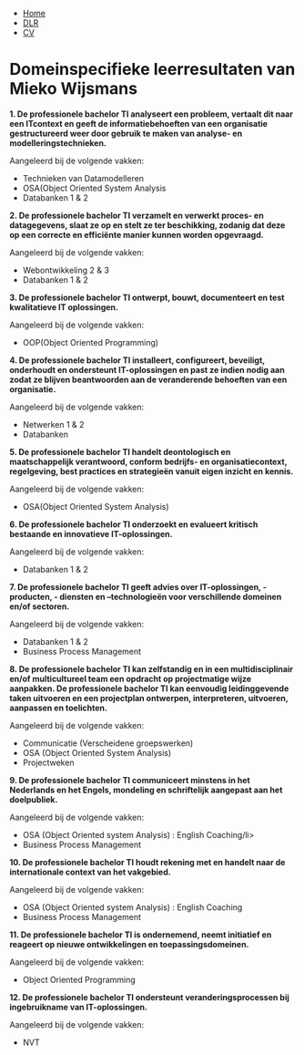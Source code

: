



  <ul>
  <li><a href="https://miekowijsmans.github.io/eportfolio/">Home</a></li>
  <li><a href="https://miekowijsmans.github.io/eportfolio/domainspec">DLR</a></li>
  <li><a href="https://miekowijsmans.github.io/eportfolio/cv">CV</a></li>
</ul>

<h1>Domeinspecifieke leerresultaten van Mieko Wijsmans </h1>

  <p><b>
1. De professionele bachelor TI analyseert een probleem, vertaalt dit naar een ITcontext en geeft de informatiebehoeften van een organisatie gestructureerd weer
    door gebruik te maken van analyse- en modelleringstechnieken.</b>
  </p>
  <p> Aangeleerd bij de volgende vakken:
  <ul>
    <li>Technieken van Datamodelleren</li>
    <li>OSA(Object Oriented System Analysis</li>
    <li> Databanken 1 & 2 </li>
  </ul>
    </p>
   
  <p><b>
2. De professionele bachelor TI verzamelt en verwerkt proces- en datagegevens,
slaat ze op en stelt ze ter beschikking, zodanig dat deze op een correcte en
  efficiënte manier kunnen worden opgevraagd.</b>
  </p>
    <p> Aangeleerd bij de volgende vakken:
  <ul>
    <li>Webontwikkeling 2 & 3</li>
    <li> Databanken 1 & 2  </li>
    </ul>
    </p>
  <p><b>
3. De professionele bachelor TI ontwerpt, bouwt, documenteert en test kwalitatieve
  IT oplossingen.</b>
  <p> Aangeleerd bij de volgende vakken:
  <ul>
    <li>OOP(Object Oriented Programming)</li>
  </ul>
  
<p> <b>
4. De professionele bachelor TI installeert, configureert, beveiligt, onderhoudt en
ondersteunt IT-oplossingen en past ze indien nodig aan zodat ze blijven
beantwoorden aan de veranderende behoeften van een organisatie.
  </b>
  <p> Aangeleerd bij de volgende vakken:
  <ul>
    <li>Netwerken 1 & 2</li>
    <li> Databanken </li>
    </ul>
    </p>
  </p>
  <p> <b>
5. De professionele bachelor TI handelt deontologisch en maatschappelijk
verantwoord, conform bedrijfs- en organisatiecontext, regelgeving, best practices en
strategieën vanuit eigen inzicht en kennis.
  </b>
  <p> Aangeleerd bij de volgende vakken:
  <ul>
    <li>OSA(Object Oriented System Analysis)</li>
    </ul>
   </p>
  </p>
  <p> <b>
6. De professionele bachelor TI onderzoekt en evalueert kritisch bestaande en
innovatieve IT-oplossingen.
  </b>
    <p> Aangeleerd bij de volgende vakken:
  <ul>
    <li> Databanken 1 & 2</li>
    </ul>
    </p>
  </p>
  <p><b>
7. De professionele bachelor TI geeft advies over IT-oplossingen, -producten, -
diensten en –technologieën voor verschillende domeinen en/of sectoren.
  </b>
    <p> Aangeleerd bij de volgende vakken:
  <ul>
    <li>Databanken 1 & 2</li>
    <li> Business Process Management </li>
    </ul>
    </p>
  </p>
  <p><b>
8. De professionele bachelor TI kan zelfstandig en in een multidisciplinair en/of
multicultureel team een opdracht op projectmatige wijze aanpakken. De
professionele bachelor TI kan eenvoudig leidinggevende taken uitvoeren en een
projectplan ontwerpen, interpreteren, uitvoeren, aanpassen en toelichten.
  </b>
  <p> Aangeleerd bij de volgende vakken:
  <ul>
    <li>Communicatie (Verscheidene groepswerken)</li>
    <li> OSA (Object Oriented System Analysis) </li>
    <li> Projectweken </li>
    </ul>
    </p>
  
  </p>
  <p> <b>
9. De professionele bachelor TI communiceert minstens in het Nederlands en het
Engels, mondeling en schriftelijk aangepast aan het doelpubliek.
  </b>
  <p> Aangeleerd bij de volgende vakken:
  <ul>
    <li>OSA (Object Oriented system Analysis) : English Coaching/li>
    <li> Business Process Management </li>
    </ul>
    </p>
  </p>
  <p> <b>
10. De professionele bachelor TI houdt rekening met en handelt naar de internationale
context van het vakgebied.
  </b>
  <p> Aangeleerd bij de volgende vakken:
  <ul>
    <li>OSA (Object Oriented system Analysis) : English Coaching</li>
    <li>Business Process Management </li>
    </ul>
    </p>
  </p>
  <p><b>
11. De professionele bachelor TI is ondernemend, neemt initiatief en reageert op nieuwe
ontwikkelingen en toepassingsdomeinen.
  </b>
  <p> Aangeleerd bij de volgende vakken:
  <ul>
    <li>Object Oriented Programming </li>
    </ul>
    </p>
  </p>
  <p> <b>
12. De professionele bachelor TI ondersteunt veranderingsprocessen bij ingebruikname
van IT-oplossingen.
  </b>
  <p> Aangeleerd bij de volgende vakken:
  <ul>
    <li>NVT</li>
  </ul>
    </p>
  </p>
  </p>

